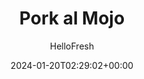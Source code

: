 ---
draft: true # Use this only for setting draft status
hidden: false # Use this to hide unwanted recipes
slug: # <post-title>
title: 'Pork al Mojo'
description: "Mojo is the Cuban version of sunshine on a plate: the sauce beams flavor with its vibrant citrus juices, fresh herbs, and savory bits of garlic. When it’s drizzled onto tender pork chops, the effect is truly radiant. To add on the warm vibes, we’re also introducing lively bell pepper slices and zesty beans with rice. If the weather’s been a bit nippy where you are, this dish will likely hit the spot and brighten up your day."
image: https://img.hellofresh.com/f_auto,fl_lossy,q_auto,w_1200/hellofresh_s3/image/pork-al-mojo-6103ffc8.jpg
date: 2024-01-20T02:29:02+00:00
author: HelloFresh

tags: ['Gluten-free']
categories: "main course"
cuisines: "Cuban"
allergens: []

calories: 690
preptime: ['40 minutes']
cooktime: # 180 = 3 Hours | In minutes
totaltime: PT40M
servings: 2

links:
  - description: "Mojo is the Cuban version of sunshine on a plate: the sauce beams flavor with its vibrant citrus juices, fresh herbs, and savory bits of garlic. When it’s drizzled onto tender pork chops, the effect is truly radiant. To add on the warm vibes, we’re also introducing lively bell pepper slices and zesty beans with rice. If the weather’s been a bit nippy where you are, this dish will likely hit the spot and brighten up your day."
    website: https://www.hellofresh.com/recipes/pork-al-mojo-5a2b088905346864d65091e2
    image: https://img.hellofresh.com/f_auto,fl_lossy,q_auto,w_1200/hellofresh_s3/image/pork-al-mojo-6103ffc8.jpg
 
weight: # 1 | You can add weight to some posts to override the default sorting (date descending)

comments: false # Keep False

ingredients: ['½ cup Basmati Rice', '¼ ounce Cilantro', '2 clove Garlic', '1 unit Bell Pepper', '1 unit Red Onion', '2 unit Scallions', '1 unit Orange', '1 unit Lime', '¼ ounce Oregano', '12 ounce Pork Chops', '2 unit Chicken Stock Concentrate', '1 ounce Apricot Jam', '6.7 ounce Black Beans', '4 teaspoon Vegetable Oil', ' Salt', ' Pepper']

instructionTitles: ['Cook Rice', 'Prep', 'Cook Pork', 'Start Mojo', 'Finish Mojo', 'Finish and Serve']
instructions: ['Bring 1 cup water and a pinch of salt to a boil in a medium pot. Once boiling, add rice. Cover, lower heat, and reduce to a gentle simmer. Cook until tender, about 15 minutes.', 'Wash and dry all produce. Finely chop cilantro. Mince or grate garlic. Core, seed, and thinly slice bell pepper. Halve, peel, and thinly slice onion. Thinly slice scallions, keeping greens and whites separate. Halve orange. Zest lime, then halve. Pick and coarsely chop oregano leaves from stems until you have 1 TBSP.', 'Heat a drizzle of oil in a large pan over medium-high heat. Pat pork dry with a paper towel. Season all over with salt and pepper. Add to pan and cook to desired doneness, 4-6 minutes per side. Remove from pan and set aside to rest for at least 5 minutes.', 'Lower heat under pan used for pork to medium, then heat 1 TBSP oil in it. Add onion, bell pepper, and scallion whites. Cook, tossing, until softened, about 5 minutes. Toss in garlic and chopped oregano. Cook until fragrant, about 30 seconds.', 'Squeeze juice from orange into pan, then add stock concentrates, ¼ cup water, and apricot jam. Lower heat slightly and let simmer until thickened, 2-3 minutes. Stir in a squeeze of lime, then season with salt and pepper. Remove pan from heat and set aside. Meanwhile, drain and rinse half the beans from container (use the rest as you like).', 'Once rice is done, toss beans, lime zest, and cilantro into pot. Season with salt, pepper, and a squeeze or two of lime juice (to taste). Slice pork against the grain. Divide rice and beans between plates, then top with pork. Spoon over mojo, making sure to include bell pepper. Sprinkle with scallion greens.']
---